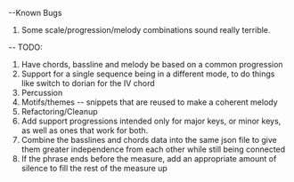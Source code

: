 --Known Bugs
<ol>
	<li>Some scale/progression/melody combinations sound really terrible.</li>
</ol>
-- TODO:
<ol>
	<li>Have chords, bassline and melody be based on a common progression</li>
	<li>Support for a single sequence being in a different mode, to do things like switch to dorian for the IV chord</li>
	<li>Percussion</li>
	<li>Motifs/themes -- snippets that are reused to make a coherent melody</li>
	<li>Refactoring/Cleanup</li>
	<li>Add support progressions intended only for major keys, or minor keys, as well as ones that work for both.</li>
	<li>Combine the basslines and chords data into the same json file to give them greater independence from each other while still being connected</li>
	<li>If the phrase ends before the measure, add an appropriate amount of silence to fill the rest of the measure up</li>
</ol>